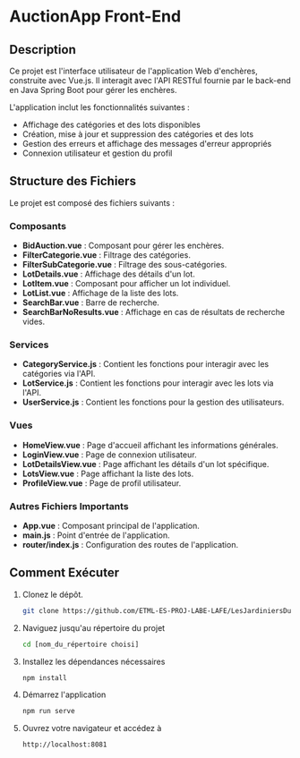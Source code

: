 # AuctionApp Front-End

## Description
Ce projet est l'interface utilisateur de l'application Web d'enchères, construite avec Vue.js. Il interagit avec l'API RESTful fournie par le back-end en Java Spring Boot pour gérer les enchères.

L'application inclut les fonctionnalités suivantes :
- Affichage des catégories et des lots disponibles
- Création, mise à jour et suppression des catégories et des lots
- Gestion des erreurs et affichage des messages d'erreur appropriés
- Connexion utilisateur et gestion du profil

## Structure des Fichiers
Le projet est composé des fichiers suivants :

### Composants
- **BidAuction.vue** : Composant pour gérer les enchères.
- **FilterCategorie.vue** : Filtrage des catégories.
- **FilterSubCategorie.vue** : Filtrage des sous-catégories.
- **LotDetails.vue** : Affichage des détails d'un lot.
- **LotItem.vue** : Composant pour afficher un lot individuel.
- **LotList.vue** : Affichage de la liste des lots.
- **SearchBar.vue** : Barre de recherche.
- **SearchBarNoResults.vue** : Affichage en cas de résultats de recherche vides.

### Services
- **CategoryService.js** : Contient les fonctions pour interagir avec les catégories via l'API.
- **LotService.js** : Contient les fonctions pour interagir avec les lots via l'API.
- **UserService.js** : Contient les fonctions pour la gestion des utilisateurs.

### Vues
- **HomeView.vue** : Page d'accueil affichant les informations générales.
- **LoginView.vue** : Page de connexion utilisateur.
- **LotDetailsView.vue** : Page affichant les détails d'un lot spécifique.
- **LotsView.vue** : Page affichant la liste des lots.
- **ProfileView.vue** : Page de profil utilisateur.

### Autres Fichiers Importants
- **App.vue** : Composant principal de l'application.
- **main.js** : Point d'entrée de l'application.
- **router/index.js** : Configuration des routes de l'application.

## Comment Exécuter
1. Clonez le dépôt.
   ```sh
   git clone https://github.com/ETML-ES-PROJ-LABE-LAFE/LesJardiniersDuDimanche-Frontend.git
2. Naviguez jusqu'au répertoire du projet
    ```sh
   cd [nom_du_répertoire choisi]
3. Installez les dépendances nécessaires
     ```sh
   npm install
4. Démarrez l'application
    ```sh
   npm run serve
5. Ouvrez votre navigateur et accédez à
    ```sh
    http://localhost:8081